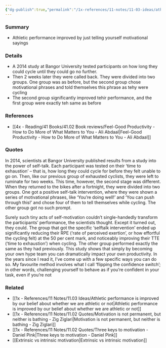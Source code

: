 ```yaml
---
{"dg-publish":true,"permalink":"/1x-references/11-notes/11-03-ideas/athletic-performance-improved-by-just-telling-yourself-motivational-sayings/","title":"Athletic performance improved by just telling yourself motivational sayings","created":"2024-04-01T22:07:17.782+03:00","updated":"2024-04-01T22:07:17.782+03:00"}
---
```



### Summary
- Athletic performance improved by just telling yourself motivational sayings

### Details
- A 2014 study at Bangor University tested participants on how long they could cycle until they could go no further.
- Then 2 weeks later they were called back. They were divided into two groups. One group was as before, but the second group chose motivational phrases and told themselves this phrase as tehy were cycling
- The second group significantly improved tehir performance, and the first group were exactly teh same as before

### References
- [[4x - Reading/41 Books/41.02 Book reviews/Feel-Good Productivity - How to Do More of What Matters to You - Ali Abdaal\|Feel-Good Productivity - How to Do More of What Matters to You - Ali Abdaal]]

### Quotes
In 2014, scientists at Bangor University published results from a study into the power of self-talk. Each participant was tested on their ‘time to exhaustion’ – that is, how long they could cycle for before they felt unable to go on. Then, like our previous group of exhausted cyclists, they were left to ruminate for two weeks. This time, however, the second stage was different. When they returned to the bikes after a fortnight, they were divided into two groups. One got a positive self-talk intervention, where they were shown a series of motivational phrases, like ‘You’re doing well!’ and ‘You can push through this!’ and chose four of them to tell themselves while cycling. The other group got no such prompt. 

Surely such tiny acts of self-motivation couldn’t single-handedly transform the participants’ performance, the scientists thought. Except it turned out, they could. The group that got the specific ‘selftalk intervention’ ended up significantly reducing their RPE (‘rate of perceived exertion’, or how effortful the cycling felt) at the 50 per cent mark, and noticeably improving their TTE (‘time to exhaustion’) when cycling. The other group performed exactly the same as they had previously. This study shows that simply by becoming your own hype team you can dramatically impact your own productivity. In the years since I read it, I’ve come up with a few specific ways you can do so. My favourite method involves what I call ‘flipping the confidence switch’; in other words, challenging yourself to behave as if you’re confident in your task, even if you’re not

### Related
- [[1x - References/11 Notes/11.03 Ideas/Athletic performance is improved by our belief about whether we are athletic or not\|Athletic performance is improved by our belief about whether we are athletic or not]]
- [[1x - References/11 Notes/11.02 Quotes/Motivation is not permanent, but neither is bathing - Zig Ziglari\|Motivation is not permanent, but neither is bathing - Zig Ziglari]]
- [[1x - References/11 Notes/11.02 Quotes/Three keys to motivation - Daniel Pink\|Three keys to motivation - Daniel Pink]]
- [[Extrinsic vs intrinsic motivation\|Extrinsic vs intrinsic motivation]]
